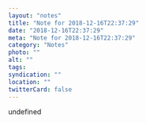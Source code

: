 ```yaml
---
layout: "notes"
title: "Note for 2018-12-16T22:37:29"
date: "2018-12-16T22:37:29"
meta: "Note for 2018-12-16T22:37:29"
category: "Notes"
photo: ""
alt: ""
tags:
syndication: ""
location: ""
twitterCard: false
---
```

undefined
